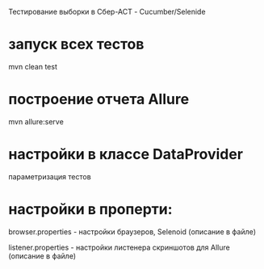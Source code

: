 Тестирование выборки в Сбер-АСТ - Cucumber/Selenide 

# запуск всех тестов
mvn clean test

# построение отчета Allure
mvn allure:serve

# настройки в классе DataProvider
параметризация тестов

# настройки в проперти:
browser.properties - настройки браузеров, Selenoid (описание в файле)

listener.properties - настройки листенера скриншотов для Allure (описание в файле)

